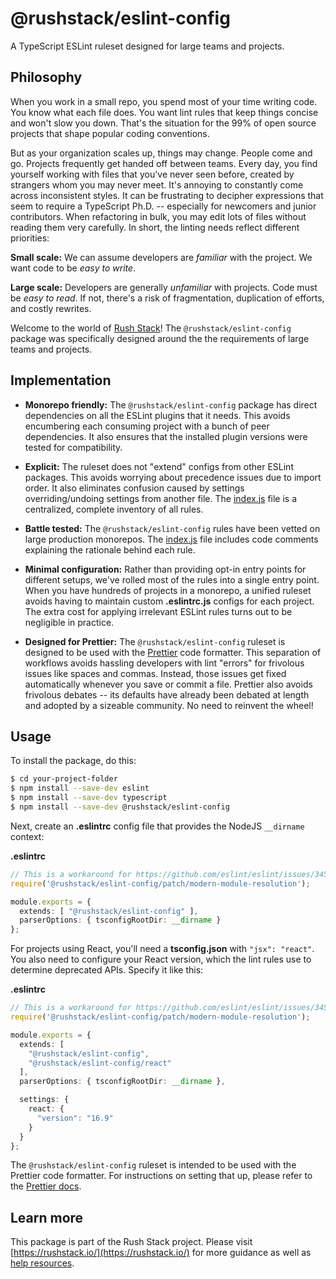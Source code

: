 # @rushstack/eslint-config

A TypeScript ESLint ruleset designed for large teams and projects.

## Philosophy

When you work in a small repo, you spend most of your time writing code.  You know what each file does.  You want lint
rules that keep things concise and won't slow you down.  That's the situation for the 99% of open source projects
that shape popular coding conventions.

But as your organization scales up, things may change.  People come and go.  Projects frequently get handed off between
teams.  Every day, you find yourself working with files that you've never seen before, created by strangers whom
you may never meet.  It's annoying to constantly come across inconsistent styles.  It can be frustrating to decipher
expressions that seem to require a TypeScript Ph.D. -- especially for newcomers and junior contributors.  When
refactoring in bulk, you may edit lots of files without reading them very carefully.  In short, the linting needs
reflect different priorities:

**Small scale:** We can assume developers are *familiar* with the project.  We want code to be *easy to write*.

**Large scale:** Developers are generally *unfamiliar* with projects.  Code must be *easy to read*.  If not,
there's a risk of fragmentation, duplication of efforts, and costly rewrites.

Welcome to the world of [Rush Stack](https://rushstack.io/)!  The `@rushstack/eslint-config` package was specifically
designed around the the requirements of large teams and projects.


## Implementation

- **Monorepo friendly:** The `@rushstack/eslint-config` package has direct dependencies on all the ESLint plugins
  that it needs.  This avoids encumbering each consuming project with a bunch of peer dependencies.  It also ensures
  that the installed plugin versions were tested for compatibility.

- **Explicit:**  The ruleset does not "extend" configs from other ESLint packages.  This avoids worrying about
  precedence issues due to import order.  It also eliminates confusion caused by settings overriding/undoing settings
  from another file.  The [index.js](./index.js) file is a centralized, complete inventory of all rules.

- **Battle tested:**  The `@rushstack/eslint-config` rules have been vetted on large production monorepos.
  The [index.js](./index.js) file includes code comments explaining the rationale behind each rule.

- **Minimal configuration:**  Rather than providing opt-in entry points for different setups, we've rolled most of
  the rules into a single entry point.  When you have hundreds of projects in a monorepo, a unified ruleset avoids
  having to maintain custom **.eslintrc.js** configs for each project.  The extra cost for applying irrelevant
  ESLint rules turns out to be negligible in practice.

- **Designed for Prettier:** The `@rushstack/eslint-config` ruleset is designed to be used with
  the [Prettier](https://prettier.io/) code formatter.  This separation of workflows avoids hassling developers with
  lint "errors" for frivolous issues like spaces and commas.  Instead, those issues get fixed automatically whenever
  you save or commit a file.  Prettier also avoids frivolous debates -- its defaults have already been debated
  at length and adopted by a sizeable community.  No need to reinvent the wheel!


## Usage

To install the package, do this:

```sh
$ cd your-project-folder
$ npm install --save-dev eslint
$ npm install --save-dev typescript
$ npm install --save-dev @rushstack/eslint-config
```

Next, create an **.eslintrc** config file that provides the NodeJS `__dirname` context:

**.eslintrc**
```ts
// This is a workaround for https://github.com/eslint/eslint/issues/3458
require('@rushstack/eslint-config/patch/modern-module-resolution');

module.exports = {
  extends: [ "@rushstack/eslint-config" ],
  parserOptions: { tsconfigRootDir: __dirname }
};
```

For projects using React, you'll need a **tsconfig.json** with `"jsx": "react"`.  You also need to configure your
React version, which the lint rules use to determine deprecated APIs.  Specify it like this:

**.eslintrc**
```ts
// This is a workaround for https://github.com/eslint/eslint/issues/3458
require('@rushstack/eslint-config/patch/modern-module-resolution');

module.exports = {
  extends: [
    "@rushstack/eslint-config",
    "@rushstack/eslint-config/react"
  ],
  parserOptions: { tsconfigRootDir: __dirname },

  settings: {
    react: {
      "version": "16.9"
    }
  }
};
```

The `@rushstack/eslint-config` ruleset is intended to be used with the Prettier code formatter.  For instructions
on setting that up, please refer to the [Prettier docs](https://prettier.io/docs/en/index.html).


## Learn more

This package is part of the Rush Stack project.  Please visit [https://rushstack.io/](https://rushstack.io/)
for more guidance as well as [help resources](https://rushstack.io/pages/help/support/).
